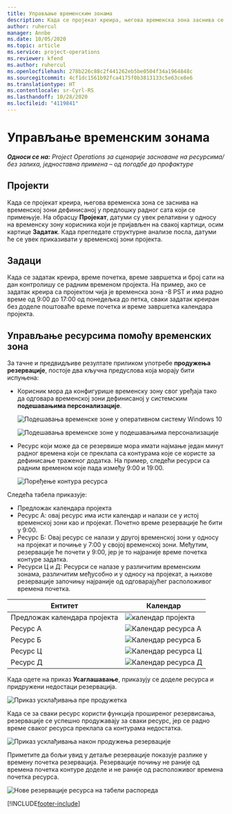 ```yaml
---
title: Управљање временским зонама
description: Када се пројекат креира, његова временска зона заснива се на временској зони дефинисаној у предлошку радног сата који се примењује.
author: ruhercul
manager: Annbe
ms.date: 10/05/2020
ms.topic: article
ms.service: project-operations
ms.reviewer: kfend
ms.author: ruhercul
ms.openlocfilehash: 278b226c88c2f441262eb5be0504f34a1964848c
ms.sourcegitcommit: 4cf1dc1561b92fca4175f0b3813133c5e63ce8e6
ms.translationtype: HT
ms.contentlocale: sr-Cyrl-RS
ms.lasthandoff: 10/28/2020
ms.locfileid: "4119841"
---
```

# <a name="manage-time-zones"></a>Управљање временским зонама

_**Односи се на:** Project Operations за сценарије засноване на ресурсима/без залиха, једноставна примена – од погодбе до профактуре_


## <a name="projects"></a>Пројекти

Када се пројекат креира, његова временска зона се заснива на временској зони дефинисаној у предлошку радног сата који се примењује. На обрасцу **Пројекат**, датуми су увек релативни у односу на временску зону корисника који је пријављен на свакој картици, осим картице **Задатак**. Када прегледате структурне анализе посла, датуми ће се увек приказивати у временској зони пројекта.

## <a name="tasks"></a>Задаци

Када се задатак креира, време почетка, време завршетка и број сати на дан контролишу се радним временом пројекта. На пример, ако се задатак креира са пројектом чија је временска зона -8 PST и има радно време од 9:00 до 17:00 од понедељка до петка, сваки задатак креиран без доделе поштоваће време почетка и време завршетка календара пројекта.

## <a name="manage-resources-with-time-zones"></a>Управљање ресурсима помоћу временских зона

За тачне и предвидљиве резултате приликом употребе **продужења резервације**, постоје два кључна предуслова која морају бити испуњена:  

- Корисник мора да конфигурише временску зону свог уређаја тако да одговара временској зони дефинисаној у системским **подешавањима персонализације**.
 
  ![Подешавања временске зоне у оперативном систему Windows 10](media/reconcile-assignments-03.png)

  ![Подешавања временске зоне у подешавањима персонализације](media/reconcile-assignments-04.png)
 
- Ресурс који може да се резервише мора имати најмање један минут радног времена који се преклапа са контурама које се користе за дефинисање траженог додатка. На пример, следећи ресурси са радним временом које пада између 9:00 и 19:00. 

  ![Поређење контура ресурса](media/reconcile-assignments-05.png)

Следећа табела приказује:

- Предложак календара пројекта
- Ресурс А: овај ресурс има исти календар и налази се у истој временској зони као и пројекат. Почетно време резервације ће бити у 9:00.
- Ресурс Б: Овај ресурс се налази у другој временској зони у односу на пројекат и почиње у 7:00 у својој временској зони. Међутим, резервације ће почети у 9:00, јер је то најраније време почетка контуре задатка.
- Ресурси Ц и Д: Ресурси се налазе у различитим временским зонама, различитим међусобно и у односу на пројекат, а њихове резервације започињу најраније од одговарајућег расположивог времена почетка.

|Ентитет  |Календар  |
|-|-|
|Предложак календара пројекта   | ![календар пројекта](media/reconcile-assignments-06.png) |
|Ресурс А  | ![Календар ресурса А](media/reconcile-assignments-06.png) |
|Ресурс Б  |  ![Календар ресурса Б](media/reconcile-assignments-07.png) |
|Ресурс Ц  |  ![Календар ресурса Ц](media/reconcile-assignments-08.png) |
|Ресурс Д  | ![Календар ресурса Д](media/reconcile-assignments-09.png)  |
 
Када одете на приказ **Усаглашавање**, приказују се доделе ресурса и придружени недостаци резервација.

![Приказ усклађивања пре продужетка](media/reconcile-assignments-10.png)

Када се за сваки ресурс користи функција проширеног резервисања, резервације се успешно продужавају за сваки ресурс, јер се радно време сваког ресурса преклапа са контурама недостатка.

![Приказ усклађивања након продужења резервације](media/reconcile-assignments-11.png) 

Приметите да бољи увид у детаље резервације показује разлике у времену почетка резервација. Резервације почињу не раније од времена почетка контуре доделе и не раније од расположивог времена почетка ресурса.

![Нове резервације ресурса на табели распореда](media/reconcile-assignments-12.png)


[!INCLUDE[footer-include](../includes/footer-banner.md)]